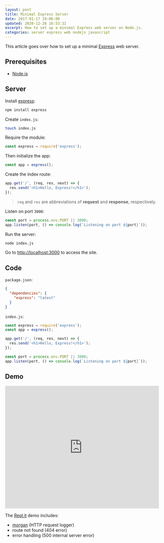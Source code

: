 ```yaml
---
layout: post
title: Minimal Express Server
date: 2017-01-17 19:06:00
updated: 2020-12-26 16:53:31
excerpt: How to set up a minimal Express web server on Node.js.
categories: server express web nodejs javascript
---
```


This article goes over how to set up a minimal [Express](https://b.remarkabl.org/express-js) web server.

## Prerequisites

- [Node.js](https://b.remarkabl.org/nodejs-site)

## Server

Install [express](https://www.npmjs.com/package/express):

```sh
npm install express
```

Create `index.js`:

```sh
touch index.js
```

Require the module:

```js
const express = require('express');
```

Then initialize the app:

```js
const app = express();
```

Create the index route:

```js
app.get('/', (req, res, next) => {
  res.send('<h1>Hello, Express!</h1>');
});
```

> `req` and `res` are abbreviations of **request** and **response**, respectively.

Listen on port `3000`:

```js
const port = process.env.PORT || 3000;
app.listen(port, () => console.log(`Listening on port ${port}`));
```

Run the server:

```sh
node index.js
```

Go to <a href="http://localhost:3000" target="_blank" data-proofer-ignore>http://localhost:3000</a> to access the site.

## Code

`package.json`:

```json
{
  "dependencies": {
    "express": "latest"
  }
}
```

`index.js`:

```js
const express = require('express');
const app = express();

app.get('/', (req, res, next) => {
  res.send('<h1>Hello, Express!</h1>');
});

const port = process.env.PORT || 3000;
app.listen(port, () => console.log(`Listening on port ${port}`));
```

## Demo

<iframe height="400px" width="100%" src="https://repl.it/@remarkablemark/express?lite=true" scrolling="no" frameborder="no" allowtransparency="true" allowfullscreen="true" sandbox="allow-forms allow-pointer-lock allow-popups allow-same-origin allow-scripts allow-modals"></iframe>

The [Repl.it](https://repl.it/@remarkablemark/express) demo includes:

- [morgan](https://www.npmjs.com/package/morgan) (HTTP request logger)
- route not found (404 error)
- error handling (500 internal server error)
